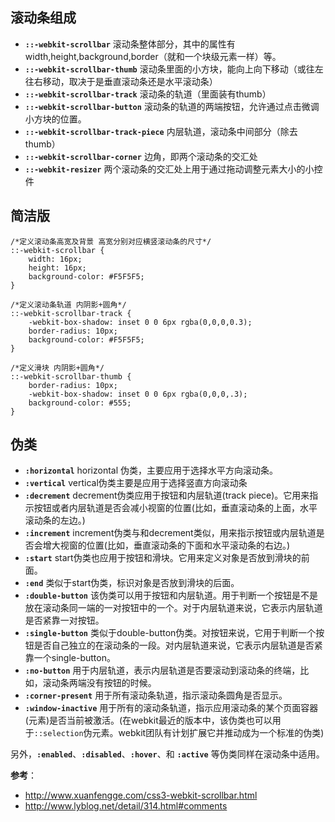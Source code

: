 ## 滚动条组成
- **`::-webkit-scrollbar`** 滚动条整体部分，其中的属性有width,height,background,border（就和一个块级元素一样）等。
- **`::-webkit-scrollbar-thumb`**  滚动条里面的小方块，能向上向下移动（或往左往右移动，取决于是垂直滚动条还是水平滚动条）
- **`::-webkit-scrollbar-track`**  滚动条的轨道（里面装有thumb）
- **`::-webkit-scrollbar-button`** 滚动条的轨道的两端按钮，允许通过点击微调小方块的位置。
- **`::-webkit-scrollbar-track-piece`** 内层轨道，滚动条中间部分（除去thumb）
- **`::-webkit-scrollbar-corner`** 边角，即两个滚动条的交汇处
- **`::-webkit-resizer`** 两个滚动条的交汇处上用于通过拖动调整元素大小的小控件

## 简洁版

```
/*定义滚动条高宽及背景 高宽分别对应横竖滚动条的尺寸*/
::-webkit-scrollbar {
    width: 16px;
    height: 16px;
    background-color: #F5F5F5;
}
 
/*定义滚动条轨道 内阴影+圆角*/
::-webkit-scrollbar-track {
    -webkit-box-shadow: inset 0 0 6px rgba(0,0,0,0.3);
    border-radius: 10px;
    background-color: #F5F5F5;
}
 
/*定义滑块 内阴影+圆角*/
::-webkit-scrollbar-thumb {
    border-radius: 10px;
    -webkit-box-shadow: inset 0 0 6px rgba(0,0,0,.3);
    background-color: #555;
}
```

## 伪类
- **`:horizontal`**     horizontal  伪类，主要应用于选择水平方向滚动条。
- **`:vertical`**    vertical伪类主要是应用于选择竖直方向滚动条
- **`:decrement`**    decrement伪类应用于按钮和内层轨道(track piece)。它用来指示按钮或者内层轨道是否会减小视窗的位置(比如，垂直滚动条的上面，水平滚动条的左边。)
- **`:increment`**     increment伪类与和decrement类似，用来指示按钮或内层轨道是否会增大视窗的位置(比如，垂直滚动条的下面和水平滚动条的右边。)
- **`:start`**    start伪类也应用于按钮和滑块。它用来定义对象是否放到滑块的前面。
- **`:end`**     类似于start伪类，标识对象是否放到滑块的后面。
- **`:double-button`**    该伪类可以用于按钮和内层轨道。用于判断一个按钮是不是放在滚动条同一端的一对按钮中的一个。对于内层轨道来说，它表示内层轨道是否紧靠一对按钮。
- **`:single-button`**    类似于double-button伪类。对按钮来说，它用于判断一个按钮是否自己独立的在滚动条的一段。对内层轨道来说，它表示内层轨道是否紧靠一个single-button。
- **`:no-button`**    用于内层轨道，表示内层轨道是否要滚动到滚动条的终端，比如，滚动条两端没有按钮的时候。
- **`:corner-present`**    用于所有滚动条轨道，指示滚动条圆角是否显示。
- **`:window-inactive`**    用于所有的滚动条轨道，指示应用滚动条的某个页面容器(元素)是否当前被激活。(在webkit最近的版本中，该伪类也可以用于`::selection`伪元素。webkit团队有计划扩展它并推动成为一个标准的伪类)

另外，**`:enabled`**、**`:disabled`**、**`:hover`**、和 **`:active`** 等伪类同样在滚动条中适用。

**参考**：
- http://www.xuanfengge.com/css3-webkit-scrollbar.html
- http://www.lyblog.net/detail/314.html#comments